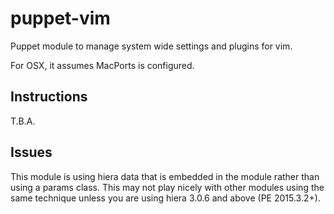 # puppet-vim
Puppet module to manage system wide settings and plugins for vim.

For OSX, it assumes MacPorts is configured.

## Instructions
T.B.A.

## Issues
This module is using hiera data that is embedded in the module rather than using a params class.  This may not play nicely with other modules using the same technique unless you are using hiera 3.0.6 and above (PE 2015.3.2+).
